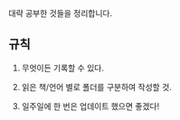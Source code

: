대략 공부한 것들을 정리합니다.

## 규칙

1. 무엇이든 기록할 수 있다.

2. 읽은 책/언어 별로 폴더를 구분하여 작성할 것.

3. 일주일에 한 번은 업데이트 했으면 좋겠다!
